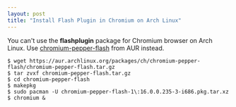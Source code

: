 ```yaml
---
layout: post
title: "Install Flash Plugin in Chromium on Arch Linux"
---
```


You can't use the **flashplugin** package for Chromium browser on Arch Linux.
Use [chromium-pepper-flash](https://aur.archlinux.org/packages/chromium-pepper-flash/) from AUR instead.

```
$ wget https://aur.archlinux.org/packages/ch/chromium-pepper-flash/chromium-pepper-flash.tar.gz
$ tar zvxf chromium-pepper-flash.tar.gz
$ cd chromium-pepper-flash
$ makepkg
$ sudo pacman -U chromium-pepper-flash-1\:16.0.0.235-3-i686.pkg.tar.xz
$ chromium &
```
